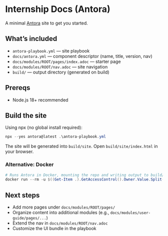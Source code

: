 # Internship Docs (Antora)

A minimal [Antora](https://antora.org/) site to get you started.

## What’s included

- `antora-playbook.yml` — site playbook
- `docs/antora.yml` — component descriptor (name, title, version, nav)
- `docs/modules/ROOT/pages/index.adoc` — starter page
- `docs/modules/ROOT/nav.adoc` — site navigation
- `build/` — output directory (generated on build)

## Prereqs

- Node.js 18+ recommended

## Build the site

Using npx (no global install required):

```powershell
npx --yes antora@latest .\antora-playbook.yml
```

The site will be generated into `build/site`. Open `build/site/index.html` in your browser.

### Alternative: Docker

```powershell
# Runs Antora in Docker, mounting the repo and writing output to build/site
docker run --rm -u $((Get-Item .).GetAccessControl().Owner.Value.Split("-")[-1]) -v "$PWD:/antora" -v "$PWD/build:/antora/build" antora/antora:3.2.0 antora antora-playbook.yml
```

## Next steps

- Add more pages under `docs/modules/ROOT/pages/`
- Organize content into additional modules (e.g., `docs/modules/user-guide/pages/...`)
- Extend the nav in `docs/modules/ROOT/nav.adoc`
- Customize the UI bundle in the playbook
